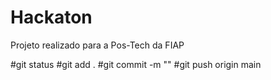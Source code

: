 # Hackaton
Projeto realizado para a Pos-Tech da FIAP

#git status
#git add .
#git commit -m ""
#git push origin main

